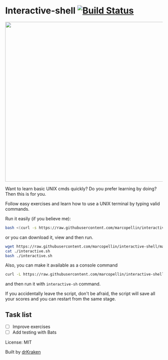 # Interactive-shell  [![Build Status](https://travis-ci.org/marcopellin/interactive-shell.svg?branch=master)](https://travis-ci.org/marcopellin/interactive-shell)

<img src='https://i.ibb.co/k1ZxsGm/terminal.png' width='512' height='512'/>

Want to learn basic UNIX cmds quickly? Do you prefer learning by doing? Then this is for you.

Follow easy exercises and learn how to use a UNIX terminal by typing valid commands.

Run it easily (if you believe me):

```bash
bash <(curl -s https://raw.githubusercontent.com/marcopellin/interactive-shell/master/interactive.sh)
```

or you can download it, view and then run.

```bash
wget https://raw.githubusercontent.com/marcopellin/interactive-shell/master/interactive.sh;
cat ./interactive.sh
bash ./interactive.sh
```

Also, you can make it available as a console command

```bash
curl -L https://raw.githubusercontent.com/marcopellin/interactive-shell/master/interactive.sh -o /usr/local/bin/interactive-sh && chmod +x /usr/local/bin/interactive-sh
```
and then run it with ``interactive-sh`` command.

If you accidentally leave the script, don't be afraid, the script will save all your scores and you can restart from the same stage.

## Task list
- [ ] Improve exercises
- [ ] Add testing with Bats

License: MIT

Built by [drKraken](https://github.com/drkraken)
